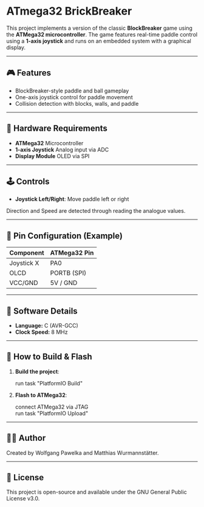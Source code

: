 # ATmega32 BrickBreaker

This project implements a version of the classic **BlockBreaker** game using the **ATMega32 microcontroller**. The game features real-time paddle control using a **1-axis joystick** and runs on an embedded system with a graphical display.

---

## 🎮 Features

- BlockBreaker-style paddle and ball gameplay
- One-axis joystick control for paddle movement
- Collision detection with blocks, walls, and paddle

---

## 🧰 Hardware Requirements

- **ATMega32** Microcontroller
- **1-axis Joystick** Analog input via ADC
- **Display Module** OLED via SPI

---

## 🕹 Controls

* **Joystick Left/Right**: Move paddle left or right

Direction and Speed are detected through reading the analogue values.

---

## 🔌 Pin Configuration (Example)

| Component   | ATMega32 Pin |
| ----------- | ------------ |
| Joystick X  | PA0          |
| OLCD        | PORTB (SPI)  |
| VCC/GND     | 5V / GND     |

---

## 🧠 Software Details

* **Language:** C (AVR-GCC)
* **Clock Speed:** 8 MHz

---

## 🔧 How to Build & Flash

1. **Build the project**:

   run task "PlatformIO Build"

2. **Flash to ATMega32**:

   connect ATMega32 via JTAG   
   run task "PlatformIO Upload"

---

## 🧑‍💻 Author

Created by Wolfgang Pawelka and Matthias Wurmannstätter.

---

## 📝 License

This project is open-source and available under the GNU General Public License v3.0.

